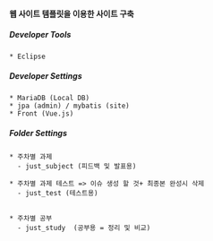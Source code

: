 #### 웹 사이트 템플릿을 이용한 사이트 구축

##### Developer Tools
```
* Eclipse 
```

##### Developer Settings
```
* MariaDB (Local DB)
* jpa (admin) / mybatis (site)
* Front (Vue.js)
```

##### Folder Settings

```
* 주차별 과제
  - just_subject (피드백 및 발표용)

* 주차별 과제 테스트 => 이슈 생성 할 것+ 최종본 완성시 삭제
  - just_test (테스트용)


* 주차별 공부
  - just_study  (공부용 = 정리 및 비교)
```


